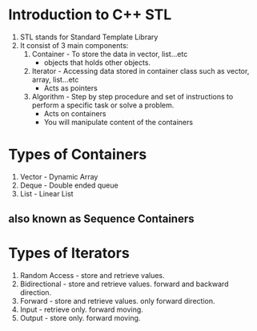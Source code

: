 # Introduction to C++ STL

1. STL stands for Standard Template Library
2. It consist of 3 main components:
   1. Container - To store the data in vector, list...etc
      * objects that holds other objects.
   2. Iterator  - Accessing data stored in container class such as vector, array, list...etc 
      * Acts as pointers
   3. Algorithm - Step by step procedure and set of instructions to perform a specific task or solve a problem. 
       * Acts on containers
       * You will manipulate content of the containers

# Types of Containers

1. Vector - Dynamic Array
2. Deque - Double ended queue
3. List - Linear List

## also known as **Sequence Containers**

# Types of Iterators

1. Random Access - store and retrieve values.
2. Bidirectional - store and retrieve values. forward and backward direction.
3. Forward - store and retrieve values. only forward direction.
4. Input - retrieve only. forward moving.
5. Output - store only. forward moving.

